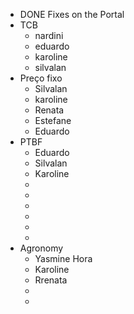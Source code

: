 - DONE Fixes on the Portal
- TCB
	- nardini
	- eduardo
	- karoline
	- silvalan
- Preço fixo
	- Silvalan
	- karoline
	- Renata
	- Estefane
	- Eduardo
- PTBF
	- Eduardo
	- Silvalan
	- Karoline
	-
	-
	-
	-
	-
	-
- Agronomy
	- Yasmine Hora
	- Karoline
	- Rrenata
	-
	-